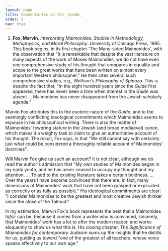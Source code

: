 ```yaml
---
layout: page
title: Commentaries on the _Guide_
order: 5
nav: true
---
```


1. **Fox, Marvin**. _Interpreting Maimonides: Studies in Methodology, Metaphysics, and Moral Philosophy_. University of Chicago Press, 1995. This book begins, in its first chapter 'The Many-sided Maimonides', with the observation that "It is remarkable that despite the vast literature on many aspects of the work of Moses Maimonides, we do not have even one comprehensive study of his thought that compares in cquality and scope to the great works that have been written on almost every important Western philosopher." He then cites several such comprehensive studies, e.g., Wolfson's _Philosophy of Spinoza_. This is despite the fact that, "in the eight hundred years since the _Guide_ first appeared, there has never been a time when interest in the _Guide_ was absent ... Maimonides has never disappeared from the Jewish scholarly agenda."

Marvin Fox attributes this to the esoteric nature of the _Guide_, and to the seemingly conflicting ideological commitments which Maimonides seems to espouse in his philosophical writing. There is also the matter of Maimonides' towering stature in the Jewish (and broad mediaeval) canon, which makes it a weighty task to claim to give an authoritative account of his thought. The result, Fox says, is that "We still cannot say with certainty just what could be considered a thoroughly reliable account of Maimonides' doctrines".

Will Marvin Fox give us such an account? It is not clear, although we do read the author's admission that "My own studies of Maimonides began in my early youth, and he has never ceased to occupy my thought and my attention. ... To add to the existing literature takes a certain boldness. ... Over the years I have become convinced that there are, in fact, many dimensions of Maimondes' work that have not been grasped or explicated as correctly or as fully as possible." His ideological commitments are clear: "I consider Maimonides to be the greatest and most creative Jewish thinker since the close of the Talmud."

In my estimation, Marvin Fox's book represents the best that a Maimonides _tafsir_ can be, because it comes from a writer who is convinced, sincerely, that Maimonides' work has a lot to offer the modern reader, and works eloquently to show us what this is. His closing chapter, _The Significance of Maimonides for contemporary Judaism_ sums up the insights that he distills for us, guiding us toward "one of the greatest of all teachers, whose voice speaks effectively to our own age."
